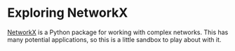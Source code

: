 Exploring NetworkX
==================
[NetworkX](http://networkx.github.io/) is a Python package for working
with complex networks. This has many potential applications, so this
is a little sandbox to play about with it.


